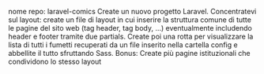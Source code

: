 nome repo: laravel-comics
Create un nuovo progetto Laravel. Concentratevi sul layout: create un file di layout in cui inserire la struttura comune di tutte le pagine del sito web (tag header, tag body, ...) eventualmente includendo header e footer tramite due partials.
Create poi una rotta per visualizzare la lista di tutti i fumetti recuperati da un file inserito nella cartella config e abbellite il tutto sfruttando Sass.
Bonus:
Create più pagine istituzionali che condividono lo stesso layout